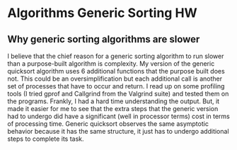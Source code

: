 # Algorithms Generic Sorting HW

## Why generic sorting algorithms are slower

I believe that the chief reason for a generic sorting algorithm to run slower than a purpose-built algorithm is complexity. My version of the generic quicksort algorithm uses 6 additional functions that the purpose built does not. This could be an oversimplification but each additional call is another set of processes that have to occur and return. I read up on some profiling tools (I tried gprof and Callgrind from the Valgrind suite) and tested them on the programs. Frankly, I had a hard time understanding the output. But, it made it easier for me to see that the extra steps that the generic version had to undergo did have a significant (well in processor terms) cost in terms of processing time. Generic quicksort observes the same asymptotic behavior because it has the same structure, it just has to undergo additional steps to complete its task.
